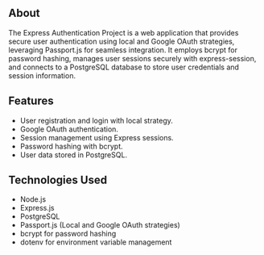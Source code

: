 ## About
The Express Authentication Project is a web application that provides secure user authentication using local and Google OAuth strategies, leveraging Passport.js for seamless integration.
It employs bcrypt for password hashing, manages user sessions securely with express-session, and connects to a PostgreSQL database to store user credentials and session information.

## Features
- User registration and login with local strategy.
- Google OAuth authentication.
- Session management using Express sessions.
- Password hashing with bcrypt.
- User data stored in PostgreSQL.

## Technologies Used
- Node.js
- Express.js
- PostgreSQL
- Passport.js (Local and Google OAuth strategies)
- bcrypt for password hashing
- dotenv for environment variable management


